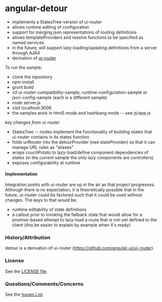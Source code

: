 # angular-detour

* implements a StatesTree-version of ui-router
* allows runtime editing of configuration
* support for merging json representations of routing definitions
* allows templateProviders and resolve functions to be specified as named services
* in the future, will support lazy-loading/updating definitions from a server through AJAX
* derivation of [ui-router](https://github.com/angular-ui/ui-router)

To run the sample:
* clone the repository
* npm install
* grunt build
* cd ui-router-compatibility-sample, runtime-configuration-sample or json-config-sample (each is a different sample)
* node server.js
* visit localhost:3006
* the samples work in html5 mode and hashbang mode -- see js/app.js

*key changes from ui-router*
* StatesTree -- nodes implement the functionality of building states that ui-router contains in its states function
* folds urlRouter into the detourProvider (nee stateProvider) so that it can manage URL rules as "aliases"
* wraps couchPotato to lazy-load/define component dependencies of states (in the current sample the only lazy components are controllers)
* exposes configurability at runtime

#### Implementation

Integration points with ui-router are up in the air as that project progresses.  Although there is no expectation, it is theoretically possible that in the future, ui-router could be factored such that it could be used without changes.  The keys to that would be:
* runtime editability of state definitions
* a callout prior to invoking the fallback state that would allow for a promise-based attempt to lazy-load a route that is not-yet defined to the client (this be easier to explain by example when it's ready)

### History/Attribution

detour is a derivation of ui-router (https://github.com/angular-ui/ui-router).

### License

See the [LICENSE file](https://github.com/afterglowtech/angular-detour/blob/master/LICENSE).

### Questions/Comments/Concerns

See the [Issues List](https://github.com/afterglowtech/angular-detour/issues).
